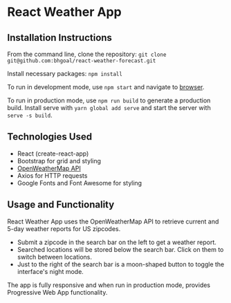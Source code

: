 # React Weather App

## Installation Instructions

From the command line, clone the repository:
`git clone git@github.com:bhgoal/react-weather-forecast.git`

Install necessary packages:
`npm install`

To run in development mode, use `npm start` and navigate to [browser](http://localhost:3000).

To run in production mode, use `npm run build` to generate a production build. Install serve with `yarn global add serve` and start the server with `serve -s build`.

## Technologies Used

- React (create-react-app)
- Bootstrap for grid and styling
- [OpenWeatherMap API](https://openweathermap.org/api)
- Axios for HTTP requests
- Google Fonts and Font Awesome for styling

## Usage and Functionality

React Weather App uses the OpenWeatherMap API to retrieve current and 5-day weather reports for US zipcodes.

- Submit a zipcode in the search bar on the left to get a weather report.
- Searched locations will be stored below the search bar. Click on them to switch between locations.
- Just to the right of the search bar is a moon-shaped button to toggle the interface's night mode.

The app is fully responsive and when run in production mode, provides Progressive Web App functionality.